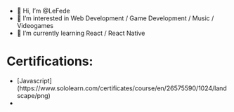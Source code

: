- 👋 Hi, I’m @LeFede
- 👀 I’m interested in Web Development / Game Development / Music / Videogames
- 🌱 I’m currently learning React / React Native

# Certifications:
<ul>
<li> [Javascript](https://www.sololearn.com/certificates/course/en/26575590/1024/landscape/png) <li>
</ul>

<!---
LeFede/LeFede is a ✨ special ✨ repository because its `README.md` (this file) appears on your GitHub profile.
You can click the Preview link to take a look at your changes.
--->
